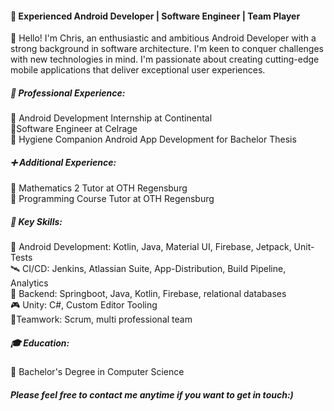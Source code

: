 #### 📱 Experienced Android Developer | Software Engineer | Team Player

👋 Hello! I'm Chris, an enthusiastic and ambitious Android Developer with a strong background in software architecture. I'm keen to conquer challenges with new technologies in mind. I'm passionate about creating cutting-edge mobile applications that deliver exceptional user experiences.

##### 💼 Professional Experience:
🔹 Android Development Internship at Continental  
🔹Software Engineer at Celrage  
🔹 Hygiene Companion Android App Development for Bachelor Thesis

##### ➕ Additional Experience:
🔹 Mathematics 2 Tutor at OTH Regensburg  
🔹 Programming Course Tutor at OTH Regensburg

##### 🔑 Key Skills:
 📲 Android Development: Kotlin, Java, Material UI, Firebase, Jetpack, Unit-Tests  
 🛰️ CI/CD: Jenkins, Atlassian Suite, App-Distribution, Build Pipeline, Analytics  
 🔐 Backend: Springboot, Java, Kotlin, Firebase, relational databases  
 🎮 Unity: C#, Custom Editor Tooling  
 💬Teamwork: Scrum, multi professional team  

##### 🎓 Education:
🔹 Bachelor's Degree in Computer Science

#####  Please feel free to contact me anytime if you want to get in touch:)